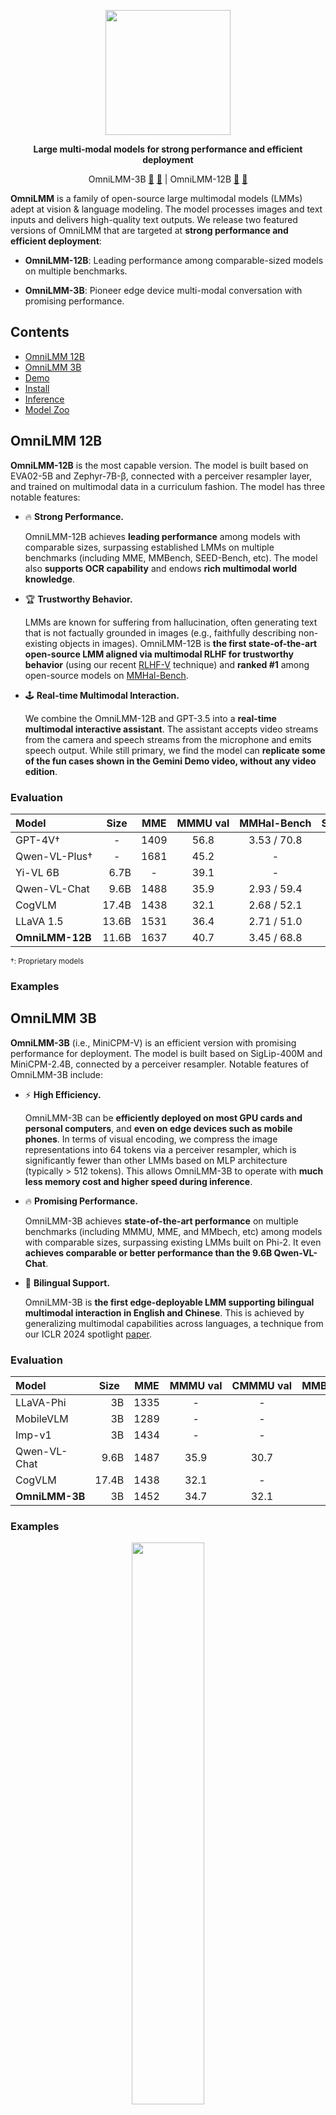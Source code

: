 <div align="center">

<!-- <!-- <h1 style="color: #33A6B8; font-family: Helvetica"> OmniLMM </h1> -->

<img src="./assets/title-2.png" width="200em" ></img> 

**Large multi-modal models for strong performance and efficient deployment**
<p align="center">
  OmniLMM-3B  <a href="https://huggingface.co/openbmb/MiniCPM-V/">🤗</a> <a href="http://120.92.209.146:80/">🤖</a> |
  OmniLMM-12B <a href="https://huggingface.co/openbmb/OmniLMM-12B/">🤗</a> <a href="http://120.92.209.146:8081">🤖</a>
</p>

</div>


**OmniLMM** is a family of open-source large multimodal models (LMMs) adept at vision & language modeling. The model processes images and text inputs and delivers high-quality text outputs. We release two featured versions of OmniLMM that are targeted at **strong performance and efficient deployment**:

- **OmniLMM-12B**: Leading performance among comparable-sized models on multiple benchmarks.

- **OmniLMM-3B**: Pioneer edge device multi-modal conversation with promising performance.



## Contents
- [OmniLMM 12B](#omnilmm-12b)
- [OmniLMM 3B](#omnilmm-3b)
- [Demo](#demo)
- [Install](#install)
- [Inference](#inference)
- [Model Zoo](#model-zoo)

## OmniLMM 12B
**OmniLMM-12B** is the most capable version. The model is built based on EVA02-5B and Zephyr-7B-β, connected with a perceiver resampler layer, and trained on multimodal data in a curriculum fashion. The model has three notable features:

- 🔥 **Strong Performance.** 

  OmniLMM-12B achieves **leading performance** among models with comparable sizes, surpassing established LMMs on multiple benchmarks (including MME, MMBench, SEED-Bench, etc). The model also **supports OCR capability** and endows **rich multimodal world knowledge**.

- 🏆 **Trustworthy Behavior.** 

  LMMs are known for suffering from hallucination, often generating text that is not factually grounded in images (e.g., faithfully describing non-existing objects in images). OmniLMM-12B is **the first state-of-the-art open-source LMM aligned via multimodal RLHF for trustworthy behavior** (using our recent [RLHF-V](https://rlhf-v.github.io/) technique) and **ranked #1** among open-source models on [MMHal-Bench](https://huggingface.co/datasets/Shengcao1006/MMHal-Bench).

- 🕹 **Real-time Multimodal Interaction.** 

  We combine the OmniLMM-12B and GPT-3.5 into a **real-time multimodal interactive assistant**. The assistant accepts video streams from the camera and speech streams from the microphone and emits speech output. While still primary, we find the model can **replicate some of the fun cases shown in the Gemini Demo video, without any video edition**.

### Evaluation

<table>
<thead>
  <tr>
    <th align="left">Model</th>
    <th>Size</th>
    <th>MME</th>
    <th nowrap="nowrap" >MMMU val</th>
    <th nowrap="nowrap" >MMHal-Bench</th>
    <th nowrap="nowrap" >SeedBench-I</th>
    <th nowrap="nowrap">MMB dev (en)</th>
    <th>MathVista</th>
    <th nowrap="nowrap" >LLaVA Bench W</th>
  </tr>
</thead>
<tbody align="center">
  <tr>
    <td align="left">GPT-4V†</td>
    <td>-</td>
    <td>1409</td>
    <td>56.8</td>
    <td>3.53 / 70.8</td>
    <td>71.6 </td>
    <td>75.1 </td>
    <td>47.8 </td>
    <td>93.1 </td>
  </tr>
  <tr>
    <td nowrap="nowrap" align="left">Qwen-VL-Plus†</td>
    <td>-</td>
    <td>1681</td>
    <td>45.2</td>
    <td>- </td>
    <td>65.7 </td>
    <td>66.2 </td>
    <td>36.0 </td>
    <td>73.7 </td>
  </tr>
  <tr>
    <td align="left">Yi-VL 6B</td>
    <td align="right">6.7B </td>
    <td>- </td>
    <td>39.1 </td>
    <td>- </td>
    <td>66.1 </td>
    <td>68.2 </td>
    <td>28.0 </td>
    <td>39.9 </td>
  </tr>
  <tr>
    <td nowrap="nowrap" align="left" >Qwen-VL-Chat</td>
    <td align="right">9.6B</td>
    <td>1488</td>
    <td>35.9</td>
    <td>2.93 / 59.4</td>
    <td>64.8 </td>
    <td>60.6 </td>
    <td>33.8 </td>
    <td>67.7 </td>
  </tr>
  <tr>
    <td align="left" >CogVLM</td>
    <td align="right">17.4B</td>
    <td>1438</td>
    <td>32.1 </td>
    <td>2.68 / 52.1 </td>
    <td>68.8 </td>
    <td>63.7 </td>
    <td>34.7 </td>
    <td>73.9 </td>
  </tr>
  <tr>
    <td align="left" >LLaVA 1.5</td>
    <td align="right">13.6B </td>
    <td>1531 </td>
    <td>36.4 </td>
    <td>2.71 / 51.0 </td>
    <td>68.1 </td>
    <td>68.2 </td>
    <td>26.4 </td>
    <td>64.6 </td>
  </tr>
  <tr>
    <td nowrap="nowrap" align="left" ><b>OmniLMM-12B</b></td>
    <td align="right">11.6B </td>
    <td>1637 </td>
    <td>40.7 </td>
    <td>3.45 / 68.8 </td>
    <td>71.1 </td>
    <td>71.6 </td>
    <td>34.9 </td>
    <td>72.0 </td>
  </tr>
</tbody>
</table>
<small>†: Proprietary models</small>

### Examples

## OmniLMM 3B
**OmniLMM-3B** (i.e., MiniCPM-V) is an efficient version with promising performance for deployment. The model is built based on SigLip-400M and MiniCPM-2.4B, connected by a perceiver resampler. Notable features of OmniLMM-3B include:

- ⚡️ **High Efficiency.** 

  OmniLMM-3B can be **efficiently deployed on most GPU cards and personal computers**, and **even on edge devices such as mobile phones**. In terms of visual encoding, we compress the image representations into 64 tokens via a perceiver resampler, which is significantly fewer than other LMMs based on MLP architecture (typically > 512 tokens). This allows OmniLMM-3B to operate with **much less memory cost and higher speed during inference**.

- 🔥 **Promising Performance.** 

  OmniLMM-3B achieves **state-of-the-art performance** on multiple benchmarks (including MMMU, MME, and MMbech, etc) among models with comparable sizes, surpassing existing LMMs built on Phi-2. It even **achieves comparable or better performance than the 9.6B Qwen-VL-Chat**.

- 🙌 **Bilingual Support.** 

  OmniLMM-3B is **the first edge-deployable LMM supporting bilingual multimodal interaction in English and Chinese**. This is achieved by generalizing multimodal capabilities across languages, a technique from our ICLR 2024 spotlight [paper](https://arxiv.org/abs/2308.12038).

### Evaluation

<div align="center">

<table style="margin: 0px auto;">
<thead>
  <tr>
    <th align="left">Model</th>
    <th>Size</th>
    <th>MME</th>
    <th nowrap="nowrap" >MMMU val</th>
    <th nowrap="nowrap" >CMMMU val</th>
    <th nowrap="nowrap" >MMB dev (en)</th>
    <th nowrap="nowrap" >MMB dev (zh)</th>
  </tr>
</thead>
<tbody align="center">
  <tr>
    <td align="left">LLaVA-Phi</td>
    <td align="right">3B</td>
    <td>1335</td>
    <td>- </td>
    <td>- </td>
    <td>59.8</td>
    <td>- </td>
  </tr>
  <tr>
    <td nowrap="nowrap" align="left">MobileVLM</td>
    <td align="right">3B</td>
    <td>1289</td>
    <td>- </td>
    <td>- </td>
    <td>59.6</td>
    <td>- </td>
  </tr>
  <tr>
    <td nowrap="nowrap" align="left" >Imp-v1</td>
    <td align="right">3B</td>
    <td>1434</td>
    <td>- </td>
    <td>- </td>
    <td>66.5</td>
    <td>- </td>
  </tr>
  <tr>
    <td align="left" >Qwen-VL-Chat</td>
    <td align="right" >9.6B</td>
    <td>1487</td>
    <td>35.9 </td>
    <td>30.7 </td>
    <td>60.6 </td>
    <td>56.7 </td>
  </tr>
  <tr>
    <td nowrap="nowrap" align="left" >CogVLM</td>
    <td align="right">17.4B </td>
    <td>1438 </td>
    <td>32.1 </td>
    <td>- </td>
    <td>63.7 </td>
    <td>53.8 </td>
  </tr>
  <tr>
    <td nowrap="nowrap" align="left" ><b>OmniLMM-3B</b></td>
    <td align="right">3B </td>
    <td>1452 </td>
    <td>34.7 </td>
    <td>32.1 </td>
    <td>67.3 </td>
    <td>61.9 </td>
  </tr>
</tbody>
</table>

</div>

### Examples

<table align="center" >
  <p align="center" > 
    <img src="assets/Snake_cn_Mushroom_en.gif" width=48%/>
  </p>
</table>

## Demo
Click here to try out the Demo of [OmniLMM-12B](http://120.92.209.146:8081) and [OmniLMM-3B](http://120.92.209.146:80).

## Install

1. Clone this repository and navigate to the source folder

```bash
git clone https://github.com/OpenBMB/OmniLMM.git
cd OmniLMM
```

2. Create conda environment

```Shell
conda create -n OmniLMM python=3.10 -y
conda activate OmniLMM
```

3. Install dependencies

```shell
pip install -r requirements.txt
```

## Inference

### Model Zoo
| Model                | Description       | Download Link |
|:----------------------|:-------------------|:---------------:|
| OmniLMM-12B | The most capable version with strong performance.                   |  [🤗](https://huggingface.co/openbmb/OmniLMM-12B) &nbsp;&nbsp; <a url="https://modelscope.cn/models/OpenBMB/OmniLMM-12B/files"> <img src="./assets/modelscope_logo.png" width="20px"></img></a> |
| OmniLMM-3B  | The efficient version for edge device deployment.          |  [🤗](https://huggingface.co/openbmb/MiniCPM-V) &nbsp;&nbsp; <a url="https://modelscope.cn/models/OpenBMB/MiniCPM-V/files"> <img src="./assets/modelscope_logo.png" width="20px"></img></a> |


### Multi-turn Conversation
Please refer to the following codes to run `OmniLMM`.

<div align="center">
<img src="assets/COCO_test2015_000000262144.jpg" width="660px">
</div>

##### OmniLMM-12B
```python
from chat import OmniLMMChat, img2base64

chat_model = OmniLMMChat('openbmb/OmniLMM-12B')

im_64 = img2base64('./assets/COCO_test2015_000000262144.jpg')

# First round chat 
msgs = [{"role": "user", "content": "What are the people doing?"}]

inputs = {"image": im_64, "question": json.dumps(msgs)}
answer = chat_model.process(inputs)
print(answer)

# Second round chat 
# pass history context of multi-turn conversation
msgs.append({"role": "assistant", "content": answer})
msgs.append({"role": "user", "content": "Describe the image"})

inputs = {"image": im_64, "question": json.dumps(msgs)}
answer = chat_model.process(inputs)
print(answer)
```

We can obtain the following results:
```
"The people in the image are playing baseball. One person is pitching a ball, another one is swinging a bat to hit it, and there's also an umpire present who appears to be watching the game closely."

"The image depicts a baseball game in progress. A pitcher is throwing the ball, while another player is swinging his bat to hit it. An umpire can be seen observing the play closely."
```

##### OmniLMM-3B
```python
import torch
from PIL import Image
from transformers import AutoModel, AutoTokenizer

model_path='openbmb/MiniCPM-V'
model = AutoModel.from_pretrained(model_path, trust_remote_code=True).to(dtype=torch.bfloat16)
tokenizer = AutoTokenizer.from_pretrained(model_path, trust_remote_code=True)
model.eval().cuda()

image = Image.open('./assets/COCO_test2015_000000262144.jpg').convert('RGB')

question = '请描述一下该图像'
res, context, _ = model.chat(
    image=image,
    question=question,
    context=None,
    tokenizer=tokenizer,
    sampling=True,
    temperature=0.7
)
print(res)
```

## ✅ TODO

- [ ] Fine-tuning support
- [ ] Local Web-UI deployment
- [ ] Code release for real-time interactive assistant

## 🏫 Institutions

This project is developed by the following institutions:

- <img src="assets/thunlp.png" width="28px"> [THUNLP](https://nlp.csai.tsinghua.edu.cn/)
- <img src="assets/modelbest.png" width="28px"> [ModelBest](https://modelbest.cn/)
- <img src="assets/zhihu.webp" width="28px"> [Zhihu](https://www.zhihu.com/ )

